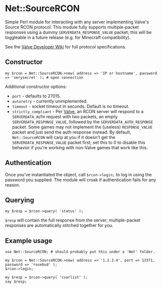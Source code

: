 # Net::SourceRCON

Simple Perl module for interacting with any server implementing Valve's Source RCON protocol. This module fully supports multiple-packet responses using a dummy `SERVERDATA_RESPONSE_VALUE` packet; this will be toggleable in a future release (e.g. for Minecraft compatibility). 

See the [Valve Developer Wiki](https://developer.valvesoftware.com/wiki/Source_RCON_Protocol) for full protocol specifications.

## Constructor


```
my $rcon = Net::SourceRCON->new( address => 'IP or hostname', password => 'verysecret' ); # open connection
```

Additional constructor options:

* `port` - defaults to 27015.
* `autoretry` - currently unimplemented.
* `timeout` - socket timeout in seconds. Default is no timeout.
* `strictly_compliant` - Per [Valve](https://developer.valvesoftware.com/wiki/Source_RCON_Protocol#Requests_and_Responses), an RCON server will respond to a `SERVERDATA_AUTH` request with two packets, an empty `SERVERDATA_RESPONSE_VALUE`, followed by the `SERVERDATA_AUTH_RESPONSE` packet. Some games may not implement the (useless) `RESPONSE_VALUE` packet and just send the auth response instead. By default, `Net::SourceRCON` will carp at you if it doesn't get the `SERVERDATA_RESPONSE_VALUE` packet first; set this to 0 to disable this behavior if you're working with non-Valve games that work like this.

## Authentication

Once you've instantiated the object, call `$rcon->login;` to log in using the password you supplied. The module will croak if authentication fails for any reason.

## Querying

```
my $resp = $rcon->query( 'status' );
```

`$resp` will contain the full response from the server; multiple-packet responses are automatically stitched together for you. 

## Example usage

```
use Net::SourceRCON; # should probably put this under a 'Net' folder.

my $rcon = Net::SourceRCON->new( address => '1.2.3.4', port => 13371, password => 'rosebud' );
$rcon->login;

my $resp = $rcon->query( 'cvarlist' );
say $resp;
```

